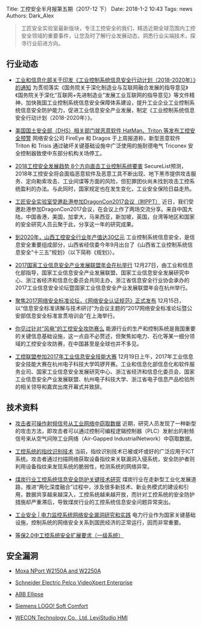Title: 工控安全半月报第五期（2017-12 下）
Date: 2018-1-2 10:43
Tags: news
Authors: Dark_Alex

> 工匠安全实验室最新版块，专注工控安全的我们，精选近期全球范围内工控安全领域的重要事件，让您及时了解行业发展动态，洞悉行业尖端技术，探寻行业前进方向。

## 行业动态

- [工业和信息化部关于印发《工业控制系统信息安全行动计划（2018-2020年）》的通知](http://www.miit.gov.cn/n1146290/n4388791/c5996116/content.html)
为贯彻落实《国务院关于深化制造业与互联网融合发展的指导意见》《国务院关于深化“互联网+先进制造业”发展工业互联网的指导意见》等文件精神，加快我国工业控制系统信息安全保障体系建设，提升工业企业工业控制系统信息安全防护能力，促进工业信息安全产业发展，制定《工业控制系统信息安全行动计划（2018-2020年）》。

- [美国国土安全部（DHS）相关部门就恶意软件 HatMan、Triton 等发布工控安全预警](http://hackernews.cc/archives/18556)
网络安全公司 FireEye 和 Dragos 于上周报道称，新型恶意软件 Triton 和 Trisis 通过破坏关键基础设施中广泛使用的施耐德电气 Triconex 安全控制器致使中东部分机构关场停工。

- [2018工控安全发展趋势 8个方向直击工业控制系统要害](http://netsecurity.51cto.com/art/201712/561698.htm)
SecureList预测，2018年工控安全将会面临恶意软件及恶意工具不断出现、地下黑市提供攻击服务、定向勒索攻击、工业间谍等方面的风险，但犯罪团伙尚未找到攻击工控系统盈利的办法。与此同时，国家规定也在发生变化，工业安全保险日益走热。

- [工匠安全实验室受邀赴港参加DragonCon2017会议（附PPT）](http://icsmaster.com/news/hk_conference.html)
近日，我们受邀赴港参加DragonCon2017会议，在会议上作了两场交流分享。来自中国大陆，中国香港，美国，加拿大，马来西亚，新加坡，英国，台湾等地区和国家的安全研究人员云聚于此，分享这一年的研究成果。

- [到2020年，山西工控安全行业年产值达30亿元](http://news.163.com/17/1229/21/D6RQH9A700014SEH.html)
工业控制系统信息安全，是信息安全重要组成部分，山西省经信委今年9月出台了《山西省工业控制系统信息安全“十三五”规划》（以下简称《规划》）。

- [2017国家工业信息安全产业发展联盟年会在杭举行](http://it.people.com.cn/n1/2017/1228/c1009-29733911.html)
12月27日，由工业和信息化部指导，国家工业信息安全产业发展联盟、国家工业信息安全发展研究中心、浙江省经济和信息化委员会共同主办，浙江省信息安全行业协会承办的2017工业信息安全论坛暨国家工业信息安全产业发展联盟年会在杭州举行。

- [聚焦2017网络安全标准论坛，《网络安全认证规范》正式发布](https://mp.weixin.qq.com/s?src=11&timestamp=1514885530&ver=612&signature=zO6CWbaVT-DLKJcmrZsm9QzFR2cN8wTAVcK44jcbe8*iHvQihETLNukvg3mgiOxk12pR7GD9oROHL2-X00NPTibUQMjal2X7mPaipxR4LSqhWCuwKGbNgoJDS4rks8bu&new=1)
12月15日，以“信息安全标准讲解与技术研讨”为会议主题的“2017网络安全标准论坛暨公安部信息安全标准宣贯培训会”在上海举行。

- [你见过针对“风电”的工控安全攻防赛么](https://mp.weixin.qq.com/s?__biz=MjM5Njc3NjM4MA%3D%3D&mid=2651075011&idx=1&sn=ff15d055c27a2395d6bc04b3ab7fba59&scene=45#wechat_redirect)
能源行业的生产和控制系统是我国重要的关键信息基础设施，这一点自不必赘述，但聚焦如电力、石化等某一细分领域的工控安全攻防赛，在中国甚至是全球也并不多见。

- [工控联盟参加2017年工业信息安全技能大赛](https://mp.weixin.qq.com/s?src=11&timestamp=1514887896&ver=612&signature=F3cUH7*j6ul75ZEfV1Znx9fDe0BHHhRmpb5evA8qiqpMDLyGzwkVWuYMT2*9VaLFiO7glgQV1uBePnnxkK9ug36P4fEt0rc0JMBqZTu7LC0agvDlTcZqqbu2VMjK*gmX&new=1)
12月19日上午，2017年工业信息安全技能大赛在杭州电子科技大学鸣锣开赛。工业和信息化部信息化和软件服务业司、国家工业信息安全发展研究中心、浙江省经济和信息化委员会、国家工业信息安全产业发展联盟、杭州电子科技大学、浙江省电子信息产品检验所的相关领导和嘉宾出席开幕式并致辞。

## 技术资料

- [攻击者可操作射频信号从工业网络中窃取数据](https://mp.weixin.qq.com/s?src=11&timestamp=1514885530&ver=612&signature=9IVWOy*WeBEixwUpBY4Tp6rhJtfjJWTxs-9RorR0Jjt3-JRfJwbKM7yu6sWctY7bb-HoTiykvS27FbB0Yh*UWdy0v5SLJxHBOOk18sYd*Lnm-Luv4Q885LQU*1Zpm7rF&new=1)
近期，研究人员发现了一种新型的攻击方法，即攻击者可以通过控制可编程逻辑控制器（PLC）发射出的射频信号来从空气间隙工业网络（Air-Gapped IndustrialNetwork）中窃取数据。

- [工控系统的指纹识别技术](https://mp.weixin.qq.com/s?src=11&timestamp=1514885530&ver=612&signature=wOHN2LhbjJVWrbs4wo95EgsHoFy-Us34twF21OVo3jCz8os3-yJ0UlbChOXlPwD*V7q3XI69lg-vMZzFrLbOEm7kKGYPYKReml2JSGUFov-9TJVPdHD8p*4pcf*yXCyV&new=1)
当前，指纹识别技术已被或坏或好的广泛应用于ICT系统。攻击者通过扫描网络获取设备指纹来关联漏洞入侵系统，安全防护者则利用设备指纹来发现系统的脆弱性，检测系统的网络异常。

- [煤炭行业工控系统信息安全防护关键技术研究](https://mp.weixin.qq.com/s?src=11&timestamp=1514885530&ver=612&signature=wOHN2LhbjJVWrbs4wo95EgsHoFy-Us34twF21OVo3jBQFde6flG2esUDUzLONOlBYlzJy0xqiP5Iw3dD8ZgggTtF5TSUMSmQPFbQMEXJAAMmdjvfIArHayN-I4bv6DEt&new=1)
煤炭行业在走新型工业化发展道路，推进“两化深度融合”过程中，涉及很多新技术、新业务模式的建设和引用，数据共享越来越深入，工控系统越来越开放，而针对工控系统的安全防护措施却严重滞后，导致煤炭行业的工控系统信息安全问题异常突出。

- [工业安全 | 电力监控系统网络安全漏洞研究和实践](https://mp.weixin.qq.com/s?src=11&timestamp=1514888481&ver=612&signature=4FM22neF0CEnPadv9uwhAKymKyNHL3p1ArZL7ER9JgsqpOyDKoBnBngbiZLOKwEnAuZiaqxcYF0kqOP5pkY2w2ODpE7AC6h35NicPULzfDOk92NXHAupSHfQw3n39JT5&new=1)
电力行业作为国家关键基础设施，控制系统的网络安全关系到国民经济的正常运行，因而非常重要。

- [等保2.0中工控系统安全扩展要求（一级系统）](https://mp.weixin.qq.com/s?src=11&timestamp=1514887792&ver=612&signature=cl78In6v69LKq9T-5aSgdAs507xaF40lWp-stW4H43iw2w*Eb8I6TJ5TZI3lODvc69*GzANGPLnbAJsqdjgnktV8qGZO3p53rC3ZWGcI0kwcuSeUO1Fv3DfI9Qv6aWai&new=1)

## 安全漏洞
- [Moxa NPort W2150A and W2250A](https://ics-cert.us-cert.gov/advisories/ICSA-17-355-01)

- [Schneider Electric Pelco VideoXpert Enterprise](https://ics-cert.us-cert.gov/advisories/ICSA-17-355-02)

- [ABB Ellipse](https://ics-cert.us-cert.gov/advisories/ICSA-17-353-01)

- [Siemens LOGO! Soft Comfort](https://ics-cert.us-cert.gov/advisories/ICSA-17-353-04)

- [WECON Technology Co., Ltd. LeviStudio HMI](https://ics-cert.us-cert.gov/advisories/ICSA-17-353-05)
